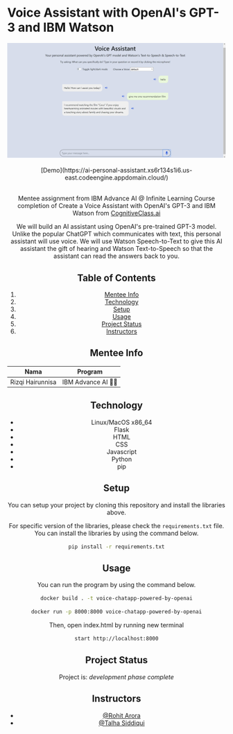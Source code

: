# Voice Assistant with OpenAI's GPT-3 and IBM Watson
<center> <img src="VA_preview.png"> <center>
<br>[Demo](https://ai-personal-assistant.xs6r134s1i6.us-east.codeengine.appdomain.cloud/)</br>
  
<br>Mentee assignment from IBM Advance AI @ Infinite Learning Course completion of Create a Voice Assistant with OpenAI's GPT-3 and IBM Watson from [CognitiveClass.ai](https://cognitiveclass.ai/courses/chatapp-powered-by-openai)

We will build an AI assistant using OpenAI's pre-trained GPT-3 model. Unlike the popular ChatGPT which communicates with text, this personal assistant 
will use voice. We will use Watson Speech-to-Text to give this AI assistant the gift of hearing and Watson Text-to-Speech so that the assistant can read the answers back to you.


## Table of Contents
1. [Mentee Info](#mentee-info)
2. [Technology](#technology)
3. [Setup](#setup)
4. [Usage](#usage)
5. [Project Status](#project-status)
6. [Instructors](#instructors)


<a name="mentee-info"></a>
## Mentee Info
| Nama             | Program              |
| ---------------- | -------------------- |
| Rizqi Hairunnisa | IBM Advance AI 🤖🌊 |



<a name="technology"></a>
## Technology

- Linux/MacOS x86_64
- Flask
- HTML
- CSS
- Javascript
- Python 
- pip
  


<a name="setup"></a>
## Setup
You can setup your project by cloning this repository and install the libraries above.

For specific version of the libraries, please check the `requirements.txt` file. You can install the libraries by using the command below.

```bash
pip install -r requirements.txt
```

<a name="usage"></a>

## Usage
You can run the program by using the command below.

```bash
docker build . -t voice-chatapp-powered-by-openai
```
```bash
docker run -p 8000:8000 voice-chatapp-powered-by-openai
```
Then, open index.html by running new terminal

```bash
start http://localhost:8000
```



<a name="project-status"></a>
## Project Status
Project is: _development phase complete_

<a name="instructors"></a>
## Instructors
- [@Rohit Arora](https://author.skills.network/instructors/rohit_arora)
- [@Talha Siddiqui](https://author.skills.network/instructors/talha_siddiqui)

